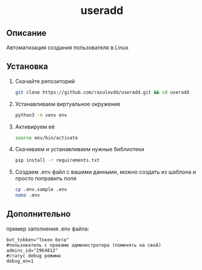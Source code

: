 <h1 align="center">useradd</h1>

## Описание

Автоматизация создания пользователя в Linux

## Установка

1. Скачайте репозиторий<br/>

    ```bash
    git clone https://github.com/rasulovdd/useradd.git && cd useradd
    ```

2. Устанавливаем виртуальное окружение<br/>

    ```bash
    python3 -m venv env
    ```

3. Активируем её <br/>

    ```bash
    source env/bin/activate
    ```

4. Скачиваем и устанавливаем нужные библиотеки<br/>

    ```bash
    pip install -r requirements.txt
    ```

5. Создаем .env файл с вашими данными, можно создать из шаблона и просто поправить поля <br/>

    ```bash
    cp .env.sample .env
    nano .env
    ```

## Дополнительно
пример заполнения .env файла:

    bot_tokken="Токен бота"
    #пользователь c правами администратора (поменять на свой)
    admins_id="2964812"
    #статус debug режима
    debug_on=1 
